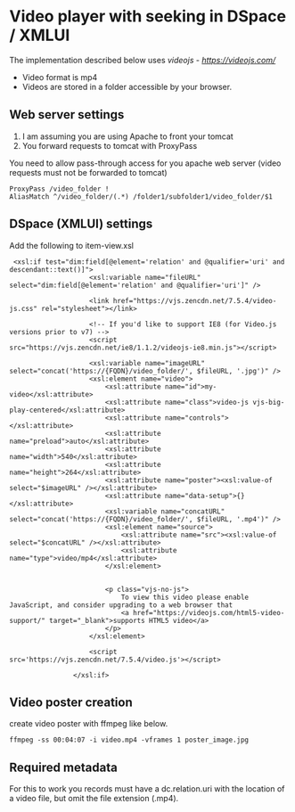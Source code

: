 # Video player with seeking in DSpace / XMLUI

The implementation described below uses _videojs_ - _https://videojs.com/_

- Video format is mp4
- Videos are stored in a folder accessible by your browser.

## Web server settings
1. I am assuming you are using Apache to front your tomcat
2. You forward requests to tomcat with ProxyPass

You need to allow pass-through access for you apache web server (video requests must not be forwarded to tomcat)
```
ProxyPass /video_folder !
AliasMatch ^/video_folder/(.*) /folder1/subfolder1/video_folder/$1
```
## DSpace (XMLUI) settings
Add the following to item-view.xsl
```
 <xsl:if test="dim:field[@element='relation' and @qualifier='uri' and descendant::text()]">
                    <xsl:variable name="fileURL" select="dim:field[@element='relation' and @qualifier='uri']" />
                    
                    <link href="https://vjs.zencdn.net/7.5.4/video-js.css" rel="stylesheet"></link>

                    <!-- If you'd like to support IE8 (for Video.js versions prior to v7) -->
                    <script src="https://vjs.zencdn.net/ie8/1.1.2/videojs-ie8.min.js"></script>
                    
                    <xsl:variable name="imageURL" select="concat('https://{FQDN}/video_folder/', $fileURL, '.jpg')" />
                    <xsl:element name="video">
                        <xsl:attribute name="id">my-video</xsl:attribute>  
                        <xsl:attribute name="class">video-js vjs-big-play-centered</xsl:attribute>
                        <xsl:attribute name="controls"></xsl:attribute>
                        <xsl:attribute name="preload">auto</xsl:attribute>
                        <xsl:attribute name="width">540</xsl:attribute>
                        <xsl:attribute name="height">264</xsl:attribute>
                        <xsl:attribute name="poster"><xsl:value-of select="$imageURL" /></xsl:attribute>
                        <xsl:attribute name="data-setup">{}</xsl:attribute>
                        <xsl:variable name="concatURL" select="concat('https://{FQDN}/video_folder/', $fileURL, '.mp4')" />
                        <xsl:element name="source">
                            <xsl:attribute name="src"><xsl:value-of select="$concatURL" /></xsl:attribute>  
                            <xsl:attribute name="type">video/mp4</xsl:attribute>
                        </xsl:element>
                        

                        <p class="vjs-no-js">
                            To view this video please enable JavaScript, and consider upgrading to a web browser that
                            <a href="https://videojs.com/html5-video-support/" target="_blank">supports HTML5 video</a>
                        </p>
                    </xsl:element>
                    
                    <script src='https://vjs.zencdn.net/7.5.4/video.js'></script>
                    
                </xsl:if>
```

## Video poster creation
create video poster with ffmpeg like below.
```
ffmpeg -ss 00:04:07 -i video.mp4 -vframes 1 poster_image.jpg
```

## Required metadata
For this to work you records must have a dc.relation.uri with the location of a video file, but omit the file extension (.mp4).
